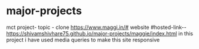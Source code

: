 # major-projects
mct project-
topic - clone https://www.maggi.in/# website
#hosted-link--https://shivamshivhare75.github.io/major-projects/maggie/index.html
in this project i have used media queries to make this site responsive

